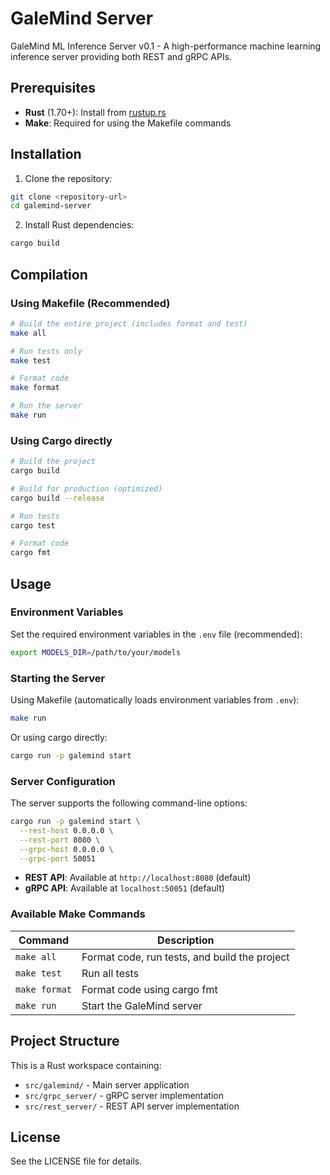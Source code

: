 # GaleMind Server

GaleMind ML Inference Server v0.1 - A high-performance machine learning inference server providing both REST and gRPC APIs.

## Prerequisites

- **Rust** (1.70+): Install from [rustup.rs](https://rustup.rs/)
- **Make**: Required for using the Makefile commands

## Installation

1. Clone the repository:
```bash
git clone <repository-url>
cd galemind-server
```

2. Install Rust dependencies:
```bash
cargo build
```

## Compilation

### Using Makefile (Recommended)

```bash
# Build the entire project (includes format and test)
make all

# Run tests only
make test

# Format code
make format

# Run the server
make run
```

### Using Cargo directly

```bash
# Build the project
cargo build

# Build for production (optimized)
cargo build --release

# Run tests
cargo test

# Format code
cargo fmt
```

## Usage

### Environment Variables

Set the required environment variables in the `.env` file (recommended):
```bash
export MODELS_DIR=/path/to/your/models
```

### Starting the Server

Using Makefile (automatically loads environment variables from `.env`):
```bash
make run
```

Or using cargo directly:
```bash
cargo run -p galemind start
```

### Server Configuration

The server supports the following command-line options:

```bash
cargo run -p galemind start \
  --rest-host 0.0.0.0 \
  --rest-port 8080 \
  --grpc-host 0.0.0.0 \
  --grpc-port 50051
```

- **REST API**: Available at `http://localhost:8080` (default)
- **gRPC API**: Available at `localhost:50051` (default)

### Available Make Commands

| Command | Description |
|---------|-------------|
| `make all` | Format code, run tests, and build the project |
| `make test` | Run all tests |
| `make format` | Format code using cargo fmt |
| `make run` | Start the GaleMind server |

## Project Structure

This is a Rust workspace containing:
- `src/galemind/` - Main server application
- `src/grpc_server/` - gRPC server implementation
- `src/rest_server/` - REST API server implementation

## License

See the LICENSE file for details.